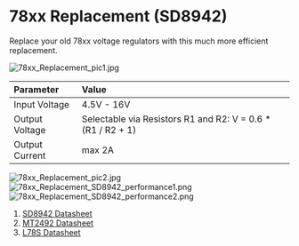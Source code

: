 # 78xx Replacement (SD8942)
Replace your old 78xx voltage regulators with this much more efficient replacement.

![78xx_Replacement_pic1.jpg](https://raw.githubusercontent.com/wagiminator/Power-Boards/master/78xx_Replacement_SD8942/78xx_Replacement_pic1.jpg)

|Parameter|Value|
|:-|:-|
|Input Voltage|4.5V - 16V|
|Output Voltage|Selectable via Resistors R1 and R2: V = 0.6 * (R1 / R2 + 1)|
|Output Current|max 2A|

![78xx_Replacement_pic2.jpg](https://raw.githubusercontent.com/wagiminator/Power-Boards/master/78xx_Replacement_SD8942/78xx_Replacement_pic2.jpg)
![78xx_Replacement_SD8942_performance1.png](https://raw.githubusercontent.com/wagiminator/Power-Boards/master/78xx_Replacement_SD8942/78xx_Replacement_SD8942_performance1.png)
![78xx_Replacement_SD8942_performance2.png](https://raw.githubusercontent.com/wagiminator/Power-Boards/master/78xx_Replacement_SD8942/78xx_Replacement_SD8942_performance2.png)

1. [SD8942 Datasheet](https://datasheet.lcsc.com/lcsc/1808081634_SHOUDING-SD8942_C250795.pdf)
2. [MT2492 Datasheet](https://datasheet.lcsc.com/lcsc/1810262207_XI-AN-Aerosemi-Tech-MT2492_C89358.pdf)
3. [L78S Datasheet](https://datasheet.lcsc.com/lcsc/1811141732_STMicroelectronics-L78S05CV_C33043.pdf)
